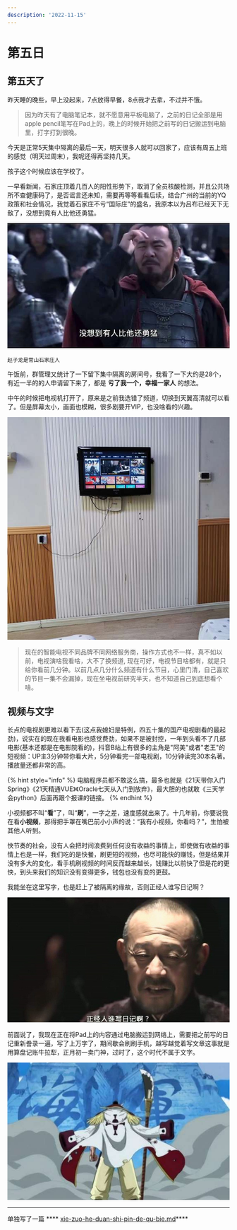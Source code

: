 ```yaml
---
description: '2022-11-15'
---
```


# 第五日

## 第五天了

昨天睡的晚些，早上没起来，7点放得早餐，8点我才去拿，不过并不饿。

> 因为昨天有了电脑笔记本，就不愿意用平板电脑了，之前的日记全部是用apple pencil笔写在Pad上的，晚上的时候开始把之前写的日记搬运到电脑里，打字打到很晚。

今天是正常5天集中隔离的最后一天，明天很多人就可以回家了，应该有周五上班的感觉（明天过周末），我呢还得再坚持几天。

孩子这个时候应该在学校了。

一早看新闻，石家庄顶着几百人的阳性形势下，取消了全员核酸检测，并且公共场所不查健康码了，是否谣言还未知，需要再等等看看后续，结合广州的当前的YQ政策和社会情况，我觉着石家庄不亏“国际庄”的盛名，我原本以为吕布已经天下无敌了，没想到竟有人比他还勇猛。

![](.gitbook/assets/22111503.jpeg)

`赵子龙是常山石家庄人`

午饭前，群管理又统计了一下留下集中隔离的房间号，我看了一下大约是28个，有近一半的的人申请留下来了，都是 **亏了我一个，幸福一家人** 的想法。

中午的时候把电视机打开了，原来是之前我选错了频道，切换到天翼高清就可以看了。但是屏幕太小，画面也模糊，很多剧要开VIP，也没啥看的兴趣。

![](.gitbook/assets/22111506.jpg)

> 现在的智能电视不同品牌不同网络服务商，操作方式也不一样，真不如以前，电视演啥我看啥，大不了换频道, 现在可好，电视节目啥都有，就是只给你看前几分钟。以前几点几分什么频道有什么节目，心里门清，自己喜欢的节目一集不会漏掉，现在坐电视前研究半天，也不知道自己到底想看个啥。

## 视频与文字

长点的电视剧更难以看下去(这点我媳妇是特例，四五十集的国产电视剧看的最起劲)，说实在的现在我看电影也感觉费劲，如果不是被封控，一年到头看不了几部电影(基本还都是在电影院看的)，抖音B站上有很多的主角是"阿美"或者"老王"的短视频：UP主3分钟带你看大片，5分钟看完一部电视剧，10分钟读完30本名著。播放量还都非常的高。

{% hint style="info" %}
电脑程序员都不敢这么搞，最多也就是《21天带你入门Spring》《21天精通VUE》《Oracle七天从入门到放弃》，最大胆的也就敢《三天学会python》后面再跟个报课的链接。
{% endhint %}

小视频都不叫“**看**”了，叫“**刷**”，一字之差，速度感就出来了。十几年前，你要说我在看**小视频**，那得把手罩在嘴巴前小小声的说：“我有小视频，你看吗？”，生怕被其他人听到。

快节奏的社会，没有人会把时间浪费到任何没有收益的事情上，即使做有收益的事情上也是一样，我们吃的是快餐，刷更短的视频，也尽可能快的赚钱，但是结果并没有多大的变化，看手机刷视频的时间反而越来越长，钱赚比以前快了但是花的更快，到头来我们的知识没有变得更多，钱包也没有变的更鼓。

我能坐在这里写字，也是赶上了被隔离的缘故，否则正经人谁写日记啊？

![](.gitbook/assets/22111504.jpeg)

前面说了，我现在正在将Pad上的内容通过电脑搬运到网络上，需要把之前写的日记重新誊录一遍，写了上万字了，期间歇会刷刷手机，越写越觉着写文章这事就是用算盘记账牛拉犁，正月初一卖门神，过时了，这个时代不属于文字。

![我的时代已经结束，作为旧时代的残党](.gitbook/assets/22111505.jpeg)



---


单独写了一篇 **** [xie-zuo-he-duan-shi-pin-de-qu-bie.md](che-dan/xie-zuo-he-duan-shi-pin-de-qu-bie.md "mention")****


